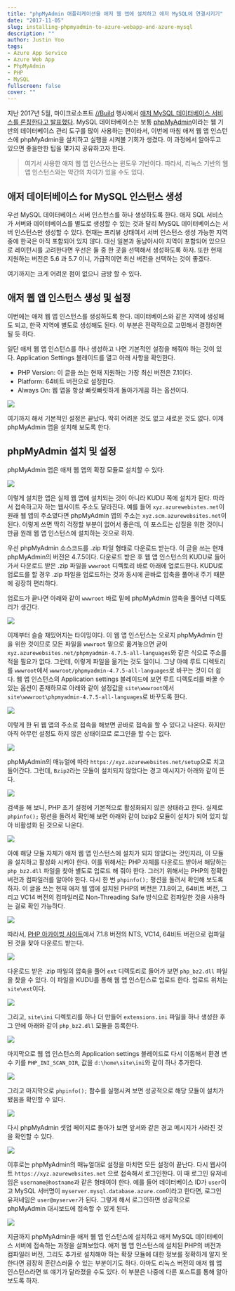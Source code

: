 ```yaml
---
title: "phpMyAdmin 애플리케이션을 애저 웹 앱에 설치하고 애저 MySQL에 연결시키기"
date: "2017-11-05"
slug: installing-phpmyadmin-to-azure-webapp-and-azure-mysql
description: ""
author: Justin Yoo
tags:
- Azure App Service
- Azure Web App
- PhpMyAdmin
- PHP
- MySQL
fullscreen: false
cover: ""
---
```


지난 2017년 5월, 마이크로소프트 [//Build](http://build.microsoft.com/) 행사에서 [애저 MySQL 데이터베이스 서비스를 론칭한다고 발표했다](https://azure.microsoft.com/en-us/blog/microsoft-extends-azure-managed-database-services-with-introduction-of-mysql-and-postgresql/). MySQL 데이터베이스는 보통 [phpMyAdmin](https://www.phpmyadmin.net/)이라는 웹 기반의 데이터베이스 관리 도구를 많이 사용하는 편이라서, 이번에 마침 애저 웹 앱 인스턴스에 phpMyAdmin을 설치하고 실행을 시켜볼 기회가 생겼다. 이 과정에서 알아두고 있으면 좋을만한 팁을 몇가지 공유하고자 한다.

> 여기서 사용한 애저 웹 앱 인스턴스는 윈도우 기반이다. 따라서, 리눅스 기반의 웹 앱 인스턴스와는 약간의 차이가 있을 수도 있다.

## 애저 데이터베이스 for MySQL 인스턴스 생성

우선 MySQL 데이터베이스 서버 인스턴스를 하나 생성하도록 한다. 애저 SQL 서비스가 서버와 데이터베이스를 별도로 생성할 수 있는 것과 달리 MySQL 데이터베이스는 서버 인스턴스만 생성할 수 있다. 현재는 프리뷰 상태여서 서버 인스턴스 생성 가능한 지역 중에 한국은 아직 포함되어 있지 않다. 대신 일본과 동남아시아 지역이 포함되어 있으므로 레이턴시를 고려한다면 우선은 둘 중 한 곳을 선택해서 생성하도록 하자. 또한 현재 지원하는 버전은 5.6 과 5.7 이니, 가급적이면 최신 버전을 선택하는 것이 좋겠다.

여기까지는 크게 어려운 점이 없으니 금방 할 수 있다.

## 애저 웹 앱 인스턴스 생성 및 설정

이번에는 애저 웹 앱 인스턴스를 생성하도록 한다. 데이터베이스와 같은 지역에 생성해도 되고, 한국 지역에 별도로 생성해도 된다. 이 부분은 전략적으로 고민해서 결정하면 될 듯 하다.

일단 애저 웹 앱 인스턴스를 하나 생성하고 나면 기본적인 설정을 해줘야 하는 것이 있다. Application Settings 블레이드를 열고 아래 사항을 확인한다.

- PHP Version: 이 글을 쓰는 현재 지원하는 가장 최신 버전은 7.1이다.
- Platform: 64비트 버전으로 설정한다.
- Always On: 웹 앱을 항상 빠릿빠릿하게 돌아가게끔 하는 옵션이다.

![](https://sa0blogs.blob.core.windows.net/aliencube/2017/11/installing-phpmyadmin-to-azure-webapp-and-azure-mysql-01.png)

여기까지 해서 기본적인 설정은 끝났다. 딱히 어려운 것도 없고 새로운 것도 없다. 이제 phpMyAdmin 앱을 설치해 보도록 한다.

## phpMyAdmin 설치 및 설정

phpMyAdmin 앱은 애저 웹 앱의 확장 모듈로 설치할 수 있다.

![](https://sa0blogs.blob.core.windows.net/aliencube/2017/11/installing-phpmyadmin-to-azure-webapp-and-azure-mysql-02.png)

이렇게 설치한 앱은 실제 웹 앱에 설치되는 것이 아니라 KUDU 쪽에 설치가 된다. 따라서 접속하고자 하는 웹사이트 주소도 달라진다. 예를 들어 `xyz.azurewebistes.net`이 원래 웹 앱의 주소였다면 phpMyAdmin 앱의 주소는 `xyz.scm.azurewebsites.net`이 된다. 이렇게 쓰면 딱히 걱정할 부분이 없어서 좋은데, 이 포스트는 삽질을 위한 것이니만큼 원래 웹 앱 인스턴스에 설치하는 것으로 하자.

우선 phpMyAdmin 소스코드를 .zip 파일 형태로 다운로드 받는다. 이 글을 쓰는 현재 phpMyAdmin의 버전은 4.7.5이다. 다운로드 받은 후 웹 앱 인스턴스의 KUDU로 들어가서 다운로드 받은 .zip 파일을 `wwwroot` 디렉토리 바로 아래에 업로드한다. KUDU로 업로드를 할 경우 .zip 파일을 업로드하는 것과 동시에 곧바로 압축을 풀어내 주기 때문에 굉장히 편리하다.

업로드가 끝나면 아래와 같이 `wwwroot` 바로 밑에 phpMyAdmin 압축을 풀어낸 디렉토리가 생긴다.

![](https://sa0blogs.blob.core.windows.net/aliencube/2017/11/installing-phpmyadmin-to-azure-webapp-and-azure-mysql-03.png)

이제부터 슬슬 재밌어지는 타이밍이다. 이 웹 앱 인스턴스는 오로지 phpMyAdmin 만을 위한 것이므로 모든 파일을 `wwwroot` 밑으로 옮겨놓으면 굳이 `xyz.azurewebsites.net/phpmyadmin-4.7.5-all-languages`와 같은 식으로 주소를 적을 필요가 없다. 그런데, 이렇게 파일을 옮기는 것도 일이니. 그냥 아예 루트 디렉토리를 `wwwroot`에서 `wwwroot/phpmyadmin-4.7.5-all-languages`로 바꾸는 것이 더 쉽다. 웹 앱 인스턴스의 Application settings 블레이드에 보면 루트 디렉토리를 바꿀 수 있는 옵션이 존재하므로 아래와 같이 설정값을 `site\wwwroot`에서 `site\wwwroot\phpmyadmin-4.7.5-all-languages`로 바꾸도록 한다.

![](https://sa0blogs.blob.core.windows.net/aliencube/2017/11/installing-phpmyadmin-to-azure-webapp-and-azure-mysql-04.png)

이렇게 한 뒤 웹 앱의 주소로 접속을 해보면 곧바로 접속을 할 수 있다고 나온다. 하지만 아직 아무런 설정도 하지 않은 상태이므로 로그인을 할 수는 없다.

![](https://sa0blogs.blob.core.windows.net/aliencube/2017/11/installing-phpmyadmin-to-azure-webapp-and-azure-mysql-05.png)

phpMyAdmin의 매뉴얼에 따라 `https://xyz.azurewebsites.net/setup`으로 치고 들어간다. 그런데, `Bzip2`라는 모듈이 설치되지 않았다는 경고 메시지가 아래와 같이 뜬다.

![](https://sa0blogs.blob.core.windows.net/aliencube/2017/11/installing-phpmyadmin-to-azure-webapp-and-azure-mysql-06.png)

검색을 해 보니, PHP 초기 설정에 기본적으로 활성화되지 않은 상태라고 한다. 실제로 `phpinfo();` 펑션을 돌려서 확인해 보면 아래와 같이 bzip2 모듈이 설치가 되어 있지 않아 비활성화 된 것으로 나온다.

![](https://sa0blogs.blob.core.windows.net/aliencube/2017/11/installing-phpmyadmin-to-azure-webapp-and-azure-mysql-07.png)

아예 해당 모듈 자체가 애저 웹 앱 인스턴스에 설치가 되지 않았다는 것인지라, 이 모듈을 설치하고 활성화 시켜야 한다. 이를 위해서는 PHP 자체를 다운로드 받아서 해당하는 `php_bz2.dll` 파일을 찾아 별도로 업로드 해 줘야 한다. 그러기 위해서는 PHP의 정확한 버전과 컴파일러를 알아야 한다. 다시 한 번 `phpinfo();` 펑션을 돌려서 확인해 보도록 하자. 이 글을 쓰는 현재 애저 웹 앱에 설치된 PHP의 버전은 7.1.8이고, 64비트 버전, 그리고 VC14 버전의 컴파일러로 Non-Threading Safe 방식으로 컴파일한 것을 사용하는 걸로 확인 가능하다.

![](https://sa0blogs.blob.core.windows.net/aliencube/2017/11/installing-phpmyadmin-to-azure-webapp-and-azure-mysql-08.png)

따라서, [PHP 아카이빙 사이트](http://windows.php.net/downloads/releases/archives/)에서 7.1.8 버전의 NTS, VC14, 64비트 버전으로 컴파일 된 것을 찾아 다운로드 받는다.

![](https://sa0blogs.blob.core.windows.net/aliencube/2017/11/installing-phpmyadmin-to-azure-webapp-and-azure-mysql-09.png)

다운로드 받은 .zip 파일의 압축을 풀어 `ext` 디렉토리로 들어가 보면 `php_bz2.dll` 파일을 찾을 수 있다. 이 파일을 KUDU를 통해 웹 앱 인스턴스로 업로드 한다. 업로드 위치는 `site\ext`이다.

![](https://sa0blogs.blob.core.windows.net/aliencube/2017/11/installing-phpmyadmin-to-azure-webapp-and-azure-mysql-10.png)

그리고, `site\ini` 디렉토리를 하나 더 만들어 `extensions.ini` 파일을 하나 생성한 후 그 안에 아래와 같이 `php_bz2.dll` 모듈을 등록한다.

![](https://sa0blogs.blob.core.windows.net/aliencube/2017/11/installing-phpmyadmin-to-azure-webapp-and-azure-mysql-11.png)

마지막으로 웹 앱 인스턴스의 Application settings 블레이드로 다시 이동해서 환경 변수 키를 `PHP_INI_SCAN_DIR`, 값을 `d:\home\site\ini`와 같이 하나 추가한다.

![](https://sa0blogs.blob.core.windows.net/aliencube/2017/11/installing-phpmyadmin-to-azure-webapp-and-azure-mysql-12.png)

그리고 마지막으로 `phpinfo();` 함수를 실행시켜 보면 성공적으로 해당 모듈이 설치가 됐음을 확인할 수 있다.

![](https://sa0blogs.blob.core.windows.net/aliencube/2017/11/installing-phpmyadmin-to-azure-webapp-and-azure-mysql-13.png)

다시 phpMyAdmin 셋업 페이지로 돌아가 보면 앞서와 같은 경고 메시지가 사라진 것을 확인할 수 있다.

![](https://sa0blogs.blob.core.windows.net/aliencube/2017/11/installing-phpmyadmin-to-azure-webapp-and-azure-mysql-14.png)

이후로는 phpMyAdmin의 매뉴얼대로 설정을 마치면 모든 설정이 끝난다. 다시 웹사이트 `https://xyz.azurewebsites.net` 으로 접속해서 로그인한다. 이 때 로그인 유저네임은 `username@hostname`과 같은 형태여야 한다. 예를 들어 데이터베이스 ID가 `user`이고 MySQL 서버명이 `myserver.mysql.database.azure.com`이라고 한다면, 로그인 유저네임은 `user@myserver`가 된다. 그렇게 해서 로그인하면 성공적으로 phpMyAdmin 대시보드에 접속할 수 있게 된다.

![](https://sa0blogs.blob.core.windows.net/aliencube/2017/11/installing-phpmyadmin-to-azure-webapp-and-azure-mysql-15.png)

지금까지 phpMyAdmin을 애저 웹 앱 인스턴스에 설치하고 애저 MySQL 데이터베이스 서버에 접속하는 과정을 살펴보았다. 애저 웹 앱 인스턴스에 설치된 PHP의 버전과 컴파일러 버전, 그리도 추가로 설치해야 하는 확장 모듈에 대한 정보를 정확하게 알지 못한다면 굉장히 혼란스러울 수 있는 부분이기도 하다. 아마도 리눅스 버전의 애저 웹 앱 인스턴스라면 또 얘기가 달라졌을 수도 있다. 이 부분은 나중에 다른 포스트를 통해 알아보도록 하자.
